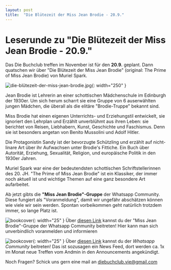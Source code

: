 ```yaml
---
layout: post
title:  "Die Blütezeit der Miss Jean Brodie - 20.9."
---
```


# Leserunde zu "Die Blütezeit der Miss Jean Brodie - 20.9."

Das Die Buchclub treffen im November ist für den <b>20.9.</b> geplant. Dann quatschen wir über "Die Blütezeit der Miss Jean Brodie" (original: The Prime of Miss Jean Brodie) von Muriel Spark.

![die-blütezeit-der-miss-jean-brodie.jpg](/assets/books/die-blütezeit-der-miss-jean-brodie.jpg){: width="250" }

Jean Brodie ist Lehrerin an einer schottischen Mädchenschule im Edinburgh der 1930er. Um sich herum scharrt sie eine Gruppe von 6 auserwählten jungen Mädchen, die überall als die elitäre "Brodie-Truppe" bekannt sind.

Miss Brodie hat einen eigenen Unterrichts- und Erziehungstil entwickelt, sie ignoriert den Lehrplan und Erzählt unverblühmt aus ihren Leben: sie berichtet von Reisen, Liebhabern, Kunst, Geschichte und Faschismus. Denn sie ist besonders angetan von Benito Mussolini und Adolf Hitler.

Die Protagonistin Sandy ist der bevorzugte Schützling und erzählt auf nicht-linare Art über ihr Aufwachsen unter Brodie's Fittiche.
Ein Buch über Autorität, Erziehung, Sexualität, Religion, und europäische Politik in den 1930er Jahren.


Muriel Spark war eine der bedeutendsten schottischen Schriftstellerinnen des 20. JH. "The Prime of Miss Jean Brodie" ist ein Klassiker, der immer noch aktuell ist und wichtige Themen auf eine ganz besondere Art aufarbeitet.



Ab jetzt gibts die <b>"Miss Jean Brodie"-Gruppe</b> der Whatsapp Community.
Diese fungiert als "Voranmeldung", damit wir ungefähr abschätzen können wie viele wir sein werden. Spontan vorbeikommen geht natürlich trotzdem immer, so lange Platz ist.


![bookcover](/assets/WhatsApp_icon.png){: width="25" } Über [diesen Link](https://chat.whatsapp.com/DgYaEYqYwerDgpR4Uk0enG)
 kannst du der "Miss Jean Brodie"-Gruppe der Whatsapp Community beitreten! Hier kann man sich unverbindlich voranmelden und informieren


![bookcover](/assets/pink-book.png){: width="25" }  Über [diesen Link](https://chat.whatsapp.com/GpDiea8Qhq4HlbLNVWah69)
 kannst du der *Whatsapp Community* beitreten! Das ist sozusagen ein News Feed, dort werden ca. 1x im Monat neue Treffen vom Andmin in den Announcements angekündigt.

Noch Fragen? Schick uns gern eine mail an diebuchclub.vie@gmail.com